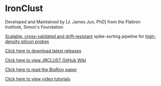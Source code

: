 # IronClust
Developed and Maintained by [J. James Jun, PhD] from the Flatiron Institute, Simon's Foundation

[Scalable, cross-validated and drift-resistant](https://github.com/jamesjun/ironclust/wiki/Performance-benchmark) spike-sorting pipeline for [high-density silicon probes](https://www.nature.com/articles/nature24636)

[Click here to download latest releases](https://github.com/jamesjun/ironclust/releases)

[Click here to view JRCLUST GitHub Wiki](https://github.com/jamesjun/ironclust/wiki)

[Click here to read the BioRxiv paper](https://www.biorxiv.org/content/early/2017/01/30/101030)

[Click here to view video tutorials](https://www.youtube.com/playlist?list=PLbvLpg5J7t9FC4s0umOB--2ZYcrmNRyZ_)
